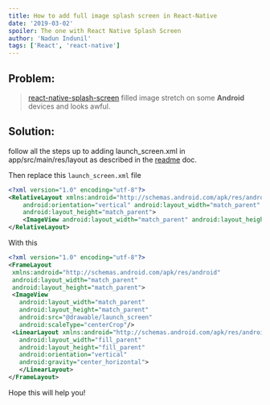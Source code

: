 ```yaml
---
title: How to add full image splash screen in React-Native
date: '2019-03-02'
spoiler: The one with React Native Splash Screen
author: 'Nadun Indunil'
tags: ['React', 'react-native']
---
```


## Problem:
> [react-native-splash-screen](https://github.com/crazycodeboy/react-native-splash-screen) filled image stretch on some **Android** devices and looks awful.

## Solution:
follow all the steps up to adding launch_screen.xml in app/src/main/res/layout as described in the [readme](https://github.com/crazycodeboy/react-native-splash-screen) doc.

Then replace this `launch_screen.xml` file
```xml
<?xml version="1.0" encoding="utf-8"?>
<RelativeLayout xmlns:android="http://schemas.android.com/apk/res/android"
    android:orientation="vertical" android:layout_width="match_parent"
    android:layout_height="match_parent">
    <ImageView android:layout_width="match_parent" android:layout_height="match_parent" android:src="@drawable/launch_screen" android:scaleType="centerCrop" />
</RelativeLayout>
```

With this
```xml
<?xml version="1.0" encoding="utf-8"?>
<FrameLayout
 xmlns:android="http://schemas.android.com/apk/res/android"
 android:layout_width="match_parent"
 android:layout_height="match_parent">
 <ImageView
   android:layout_width="match_parent"
   android:layout_height="match_parent"
   android:src="@drawable/launch_screen"
   android:scaleType="centerCrop"/>
 <LinearLayout xmlns:android="http://schemas.android.com/apk/res/android"
   android:layout_width="fill_parent"
   android:layout_height="fill_parent"
   android:orientation="vertical"
   android:gravity="center_horizontal">
   </LinearLayout>
</FrameLayout>
```
Hope this will help you!